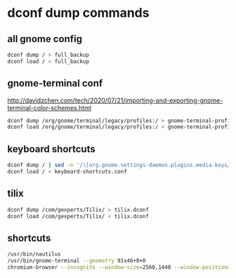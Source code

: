 dconf dump commands
===

all gnome config
---
```bash
dconf dump / > full_backup
dconf load / < full_backup
```

gnome-terminal conf
---
http://davidzchen.com/tech/2020/07/21/importing-and-exporting-gnome-terminal-color-schemes.html
```bash
dconf dump /org/gnome/terminal/legacy/profiles:/ > gnome-terminal-profile.dconf
dconf load /org/gnome/terminal/legacy/profiles:/ < gnome-terminal-profile.dconf
```

keyboard shortcuts
---
```bash
dconf dump / | sed -n '/\[org.gnome.settings-daemon.plugins.media-keys/,/^$/p' > keyboard-shortcuts.conf
dconf load / < keyboard-shortcuts.conf
```

tilix
---
```bash
dconf dump /com/gexperts/Tilix/ > tilix.dconf
dconf load /com/gexperts/Tilix/ < tilix.dconf
```


shortcuts
---
```bash
/usr/bin/nautilus
/usr/bin/gnome-terminal --geometry 91x46+0+0
chromium-browser --incognito --window-size=2560,1440 --window-position=0,0
```
